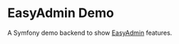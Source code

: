 EasyAdmin Demo
==============

A Symfony demo backend to show [EasyAdmin](https://github.com/javiereguiluz/EasyAdminBundle) features.
